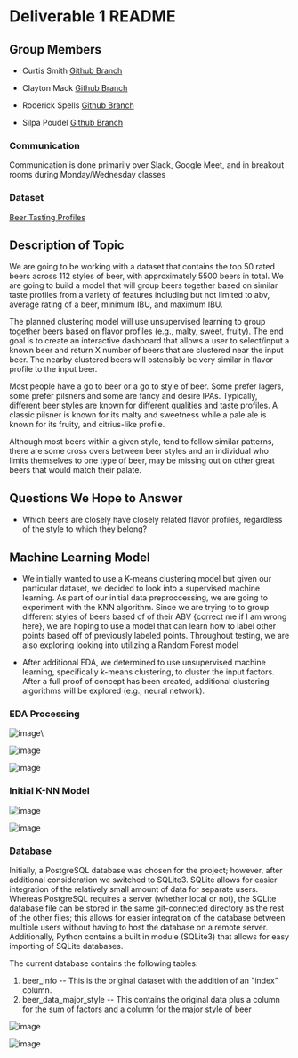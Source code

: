 # Deliverable 1 README

## Group Members

- Curtis Smith [Github Branch](https://github.com/curtissmith291/final_project/tree/csmith_1)

- Clayton Mack [Github Branch](https://github.com/curtissmith291/final_project/tree/mack)

- Roderick Spells [Github Branch](https://github.com/curtissmith291/final_project/tree/rod_prelim_branch)

- Silpa Poudel [Github Branch](https://github.com/curtissmith291/final_project/tree/silpa_final)


### Communication

Communication is done primarily over Slack, Google Meet, and in breakout rooms during Monday/Wednesday classes


### Dataset 

[Beer Tasting Profiles](https://www.kaggle.com/stephenpolozoff/top-beer-information)

## Description of Topic

We are going to be working with a dataset that contains the top 50 rated beers across 112 styles of beer, with approximately 5500 beers in total. We are going to build a model that will group beers together based on similar taste profiles from a variety of features including but not limited to abv, average rating of a beer, minimum IBU, and maximum IBU.


The planned clustering model will use unsupervised learning to group together beers based on flavor profiles (e.g., malty, sweet, fruity). The end goal is to create an interactive dashboard that allows a user to select/input a known beer and return X number of beers that are clustered near the input beer. The nearby clustered beers will ostensibly be very similar in flavor profile to the input beer. 

Most people have a go to beer or a go to style of beer. Some prefer lagers, some prefer pilsners and some are fancy and desire IPAs. Typically, different beer styles are known for different qualities and taste profiles. A classic pilsner is known for its malty and sweetness while a pale ale is known for its fruity, and citrius-like profile.


Although most beers within a given style, tend to follow similar patterns, there are some cross overs between beer styles and an individual who limits themselves to one type of beer, may be missing out on other great beers that would match their palate.


## Questions We Hope to Answer

- Which beers are closely have closely related flavor profiles, regardless of the style to which they belong?

## Machine Learning Model

- We initially wanted to use a K-means clustering model but given our particular dataset, we decided to look into a supervised machine learning. As part of our initial data preproccessing, we are going to experiment with the KNN algorithm. Since we are trying to to group different styles of beers based of of their ABV {correct me if I am wrong here}, we are hoping to use a model that can learn how to label other points based off of previously labeled points. Throughout testing, we are also exploring looking into utilizing a Random Forest model

- After additional EDA, we determined to use unsupervised machine learning, specifically k-means clustering, to cluster the input factors. After a full proof of concept has been created, additional clustering algorithms will be explored (e.g., neural network). 	 

### EDA Processing

![image](https://github.com/curtissmith291/final_project/blob/rod_prelim_branch/Group_Action_Items/Deliverable1_README/Images/preprocessing1.png)\

![image](https://github.com/curtissmith291/final_project/blob/rod_prelim_branch/Group_Action_Items/Deliverable1_README/Images/preprocessing2.png)

![image](https://github.com/curtissmith291/final_project/blob/rod_prelim_branch/Group_Action_Items/Deliverable1_README/Images/preprocessing3.png)


### Initial K-NN Model

![image](https://github.com/curtissmith291/final_project/blob/rod_prelim_branch/Group_Action_Items/Deliverable1_README/Images/knn_model.png)

![image](https://github.com/curtissmith291/final_project/blob/rod_prelim_branch/Group_Action_Items/Deliverable1_README/Images/knn_model2.png)


### Database


Initially, a PostgreSQL database was chosen for the project; however, after additional consideration we switched to SQLite3. SQLite allows for easier integration of the relatively small amount of data for separate users. Whereas PostgreSQL requires a server (whether local or not), the SQLite database file can be stored in the same git-connected directory as the rest of the other files; this allows for easier integration of the database between multiple users without having to host the database on a remote server. Additionally, Python contains a built in module (SQLite3) that allows for easy importing of SQLite databases. 

The current database contains the following tables:

1) beer_info -- This is the original dataset with the addition of an "index" column. 
2) beer_data_major_style -- This contains the original data plus a column for the sum of factors and a column for the major style of beer
 

![image](https://github.com/curtissmith291/final_project/blob/rod_prelim_branch/Group_Action_Items/Deliverable1_README/Images/db.png)

![image](https://github.com/curtissmith291/final_project/blob/rod_prelim_branch/Group_Action_Items/Deliverable1_README/Images/db_schema.png)

